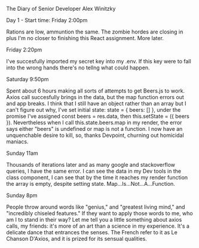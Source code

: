 The Diary of Senior Developer Alex Winitzky

Day 1 -
Start time: Friday 2:00pm

Rations are low, ammuntion the same.  The zombie hordes are closing in plus I'm no closer to finishing this React assignment.  More later.

Friday 2:20pm

I've succesfully imported my secret key into my .env.  If this key were to fall into the wrong hands there's no tellng what could happen.

Saturday 9:50pm

Spent about 6 hours making all sorts of attempts to get Beers.js to work.  Axios call succesfully brings in the data, but the map function errors out and app breaks.  I think that I still have an object rather than an array but I can't figure out why, I've set initial state: state = { beers: [] }, under the promise I've assigned const beers = res.data, then this.setState = ({ beers }).  Nevertheless when I call this.state.beers.map in my render, the error says either "beers" is undefined or map is not a function.  I now have an unquenchable desire to kill, so, thanks Devpoint, churning out homicidal maniacs.

Sunday 11am

Thousands of iterations later and as many google and stackoverflow queries, I have the same error.  I can see the data in my Dev tools in the class component, I can see that by the time it reaches my render function the array is empty, despite setting state.  Map...Is...Not...A...Function.

Sunday 8pm

People throw around words like "genius," and "greatest living mind," and "incredibly chiseled features."  If they want to apply those words to me, who am I to stand in their way?  Let me tell you a little something about axios calls, my friends: it's more of an art than a science in my experience.  It's a delicate dance that entrances the senses.  The French refer to it as Le Chanson D'Axios, and it is prized for its sensual qualities.